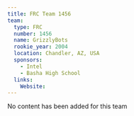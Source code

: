 ```yaml
---
title: FRC Team 1456
team:
  type: FRC
  number: 1456
  name: GrizzlyBots
  rookie_year: 2004
  location: Chandler, AZ, USA
  sponsors:
    - Intel
    - Basha High School
  links:
    Website: 
---
```

No content has been added for this team